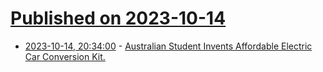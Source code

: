 # [Published on 2023-10-14](index.md)

* [2023-10-14, 20:34:00](https://tech.slashdot.org/story/23/10/14/059228/australian-student-invents-affordable-electric-car-conversion-kit?utm_source=rss1.0mainlinkanon&utm_medium=feed) - [Australian Student Invents Affordable Electric Car Conversion Kit.](https://tech.slashdot.org/story/23/10/14/059228/australian-student-invents-affordable-electric-car-conversion-kit?utm_source=rss1.0mainlinkanon&utm_medium=feed)
